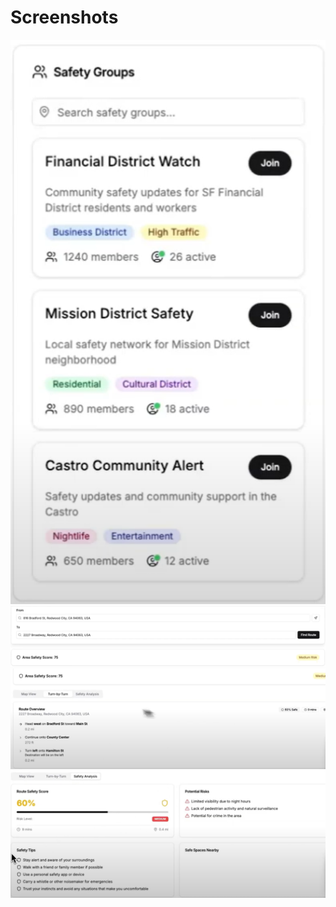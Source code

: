 # Screenshots

![Demo](/public/SS1.png)
![Demo](/public/SS2.png)
![Demo](/public/SS3.png)
![Demo](/public/SS4.png)